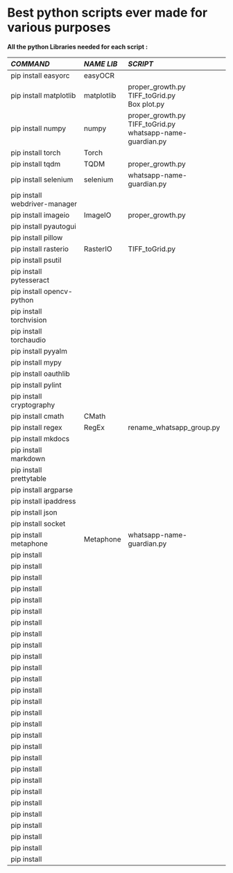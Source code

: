 # Best python scripts ever made for various purposes
**All the python Libraries needed for each script :** 

| *COMMAND* | *NAME LIB* | *SCRIPT* |
| :---- | :---- | :---- |
| pip install easyorc | easyOCR |  |
| pip install matplotlib | matplotlib | proper\_growth.py<br />TIFF\_toGrid.py <br />Box plot.py |
| pip install numpy | numpy | proper\_growth.py<br />TIFF\_toGrid.py<br />whatsapp-name-guardian.py |
| pip install torch | Torch |  |
| pip install tqdm | TQDM | proper\_growth.py |
| pip install selenium | selenium | whatsapp-name-guardian.py |
| pip install webdriver-manager |  |  |
| pip install imageio | ImageIO | proper\_growth.py |
| pip install pyautogui |  |  |
| pip install pillow |  |  |
| pip install rasterio | RasterIO | TIFF\_toGrid.py |
| pip install psutil |  |  |
| pip install pytesseract |  |  |
| pip install opencv-python |  |  |
| pip install torchvision |  |  |
| pip install torchaudio |  |  |
| pip install pyyalm |  |  |
| pip install mypy |  |  |
| pip install oauthlib |  |  |
| pip install pylint |  |  |
| pip install cryptography |  |  |
| pip install cmath | CMath |  |
| pip install regex | RegEx | rename\_whatsapp\_group.py |
| pip install mkdocs |  |  |
| pip install markdown |  |  |
| pip install prettytable |  |  |
| pip install argparse |  |  |
| pip install ipaddress |  |  |
| pip install json |  |  |
| pip install socket |  |  |
| pip install metaphone | Metaphone | whatsapp-name-guardian.py |
| pip install |  |  |
| pip install |  |  |
| pip install |  |  |
| pip install |  |  |
| pip install |  |  |
| pip install |  |  |
| pip install |  |  |
| pip install |  |  |
| pip install |  |  |
| pip install |  |  |
| pip install |  |  |
| pip install |  |  |
| pip install |  |  |
| pip install |  |  |
| pip install |  |  |
| pip install |  |  |
| pip install |  |  |
| pip install |  |  |
| pip install |  |  |
| pip install |  |  |
| pip install |  |  |
| pip install |  |  |
| pip install |  |  |
| pip install |  |  |
| pip install |  |  |
| pip install |  |  |
| pip install |  |  |
| pip install |  |  |

